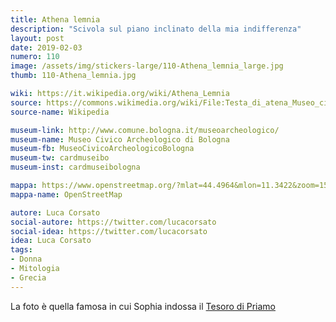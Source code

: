 ```yaml
---
title: Athena lemnia
description: "Scivola sul piano inclinato della mia indifferenza"
layout: post
date: 2019-02-03
numero: 110
image: /assets/img/stickers-large/110-Athena_lemnia_large.jpg
thumb: 110-Athena_lemnia.jpg

wiki: https://it.wikipedia.org/wiki/Athena_Lemnia
source: https://commons.wikimedia.org/wiki/File:Testa_di_atena_Museo_civico_archeologico_di_Bologna1.JPG
source-name: Wikipedia

museum-link: http://www.comune.bologna.it/museoarcheologico/
museum-name: Museo Civico Archeologico di Bologna
museum-fb: MuseoCivicoArcheologicoBologna
museum-tw: cardmuseibo
museum-inst: cardmuseibologna

mappa: https://www.openstreetmap.org/?mlat=44.4964&mlon=11.3422&zoom=15#map=15/44.4964/11.3422
mappa-name: OpenStreetMap

autore: Luca Corsato
social-autore: https://twitter.com/lucacorsato
social-idea: https://twitter.com/lucacorsato
idea: Luca Corsato
tags:
- Donna
- Mitologia
- Grecia
---
```


La foto è quella famosa in cui Sophia indossa il [Tesoro di Priamo](https://it.wikipedia.org/wiki/Tesoro_di_Priamo)
